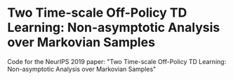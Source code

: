 # Two Time-scale Off-Policy TD Learning: Non-asymptotic Analysis over Markovian Samples
Code for the NeurIPS 2019 paper: "Two Time-scale Off-Policy TD Learning: Non-asymptotic Analysis over Markovian Samples"

